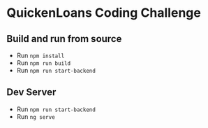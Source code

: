 # QuickenLoans Coding Challenge

## Build and run from source
- Run `npm install`
- Run `npm run build`
- Run `npm run start-backend`

## Dev Server
- Run `npm run start-backend`
- Run `ng serve`